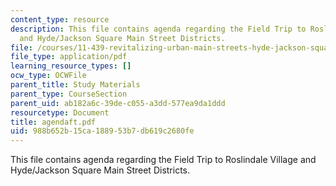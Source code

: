 ```yaml
---
content_type: resource
description: This file contains agenda regarding the Field Trip to Roslindale Village
  and Hyde/Jackson Square Main Street Districts.
file: /courses/11-439-revitalizing-urban-main-streets-hyde-jackson-square-roslindale-square-boston-spring-2005/988b652b15ca188953b7db619c2680fe_agendaft.pdf
file_type: application/pdf
learning_resource_types: []
ocw_type: OCWFile
parent_title: Study Materials
parent_type: CourseSection
parent_uid: ab182a6c-39de-c055-a3dd-577ea9da1ddd
resourcetype: Document
title: agendaft.pdf
uid: 988b652b-15ca-1889-53b7-db619c2680fe
---
```

This file contains agenda regarding the Field Trip to Roslindale Village and Hyde/Jackson Square Main Street Districts.

